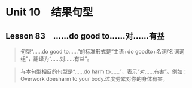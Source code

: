﻿ # Unit 10　结果句型
 ## Lesson 83　……do good to……对……有益
 
> 句型“……do good to……”的标准形式是“主语+do goodto+名词/名词词组”，翻译为“……对……有益”。

> 与本句型相反的句型是“……do harm to……”，表示“对……有害”。例如：Overwork doesharm to your body.过度劳累对你的身体有害。


 